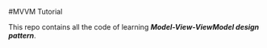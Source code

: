 #MVVM Tutorial

This repo contains all the code of learning ***Model-View-ViewModel design pattern***.